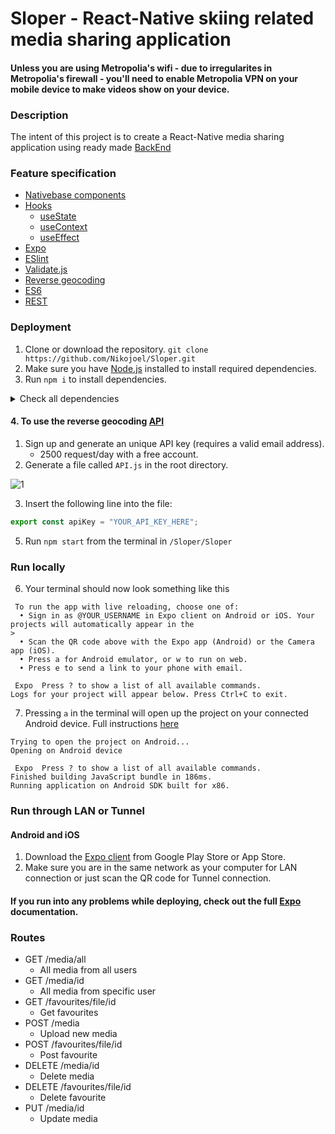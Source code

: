 # Sloper - React-Native skiing related media sharing application
#### Unless you are using Metropolia's wifi - due to irregularites in Metropolia's firewall - you'll need to enable Metropolia VPN on your mobile device to make videos show on your device.
### Description
The intent of this project is to create a React-Native media sharing application using ready made [BackEnd](http://media.mw.metropolia.fi/wbma/docs/)
### Feature specification
* [Nativebase components](https://docs.nativebase.io/Components.html#Components)
* [Hooks](https://reactjs.org/docs/hooks-reference.html)
    * [useState](https://reactjs.org/docs/hooks-state.html)
    * [useContext](https://reactjs.org/docs/hooks-reference.html#usecontext)
    * [useEffect](https://reactjs.org/docs/hooks-reference.html#useeffect)
* [Expo](https://expo.io/learn)
* [ESlint](https://eslint.org/)
* [Validate.js](http://validatejs.org/)
* [Reverse geocoding](https://opencagedata.com/)
* [ES6](http://es6-features.org/#Constants)
* [REST](https://en.wikipedia.org/wiki/Representational_state_transfer)
### Deployment
1. Clone or download the repository.
`git clone https://github.com/Nikojoel/Sloper.git`
2. Make sure you have [Node.js](https://nodejs.org/en/) installed to install required dependencies.
3. Run `npm i` to install dependencies.

<details>
  <summary>Check all dependencies</summary>
 
- react-native-community/masked-view
- react-native-community/slider
- expo
    - av
    - constants
    - image-picker
    - permissions
 - link
 - validate.js
 - native-base
 - react-dom
 - react-native
    - elements
    - exif
    - gesture-handler
    - maps
    - reanimated
    - safe-area-context
    - screens
    - star-rating
    - web
 - react-navigation
    - stack
    - tabs
</details>

#### 4. To use the reverse geocoding [API](https://opencagedata.com/api)
1. Sign up and generate an unique API key (requires a valid email address).
   - 2500 request/day with a free account.
2. Generate a file called `API.js` in the root directory.

![1](https://user-images.githubusercontent.com/45162563/76014211-e5ab7500-5f21-11ea-8657-1a8dd53b243a.png)

3. Insert the following line into the file:
```JavaScript
export const apiKey = "YOUR_API_KEY_HERE";
```
5. Run `npm start` from the terminal in `/Sloper/Sloper`

### Run locally

6. Your terminal should now look something like this

```
 To run the app with live reloading, choose one of:
  • Sign in as @YOUR_USERNAME in Expo client on Android or iOS. Your projects will automatically appear in the
>
  • Scan the QR code above with the Expo app (Android) or the Camera app (iOS).
  • Press a for Android emulator, or w to run on web.
  • Press e to send a link to your phone with email.

 Expo  Press ? to show a list of all available commands.
Logs for your project will appear below. Press Ctrl+C to exit.
```

7. Pressing `a` in the terminal will open up the project on your connected Android device. Full instructions [here](https://developer.android.com/training/basics/firstapp/running-app)
```
Trying to open the project on Android...
Opening on Android device

 Expo  Press ? to show a list of all available commands.
Finished building JavaScript bundle in 186ms.
Running application on Android SDK built for x86.
```

### Run through LAN or Tunnel
#### Android and iOS
1. Download the [Expo client](https://expo.io/tools) from Google Play Store or App Store.
2. Make sure you are in the same network as your computer for LAN connection or just scan the QR code for Tunnel connection.
#### If you run into any problems while deploying, check out the full [Expo](https://expo.io/learn) documentation.
### Routes
  - GET /media/all
    - All media from all users
  - GET /media/id
    - All media from specific user
  - GET /favourites/file/id
    - Get favourites
  - POST /media
    - Upload new media
  - POST /favourites/file/id
    - Post favourite
  - DELETE /media/id
    - Delete media
  - DELETE /favourites/file/id
    - Delete favourite
  - PUT /media/id
    - Update media
